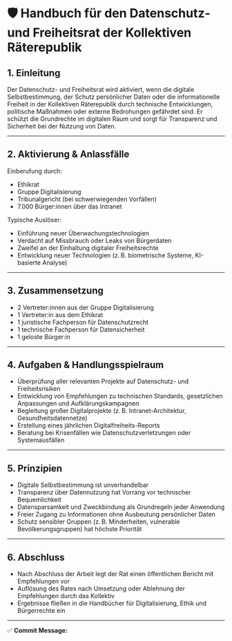 <!--
Autor: Fabio Weidner
Version: 1.0
Sektion: Politik & Verwaltung – Sonderräte
Veröffentlichung: April 2025
-->

# 🛡️ Handbuch für den Datenschutz- und Freiheitsrat der Kollektiven Räterepublik

## 1. Einleitung

Der Datenschutz- und Freiheitsrat wird aktiviert, wenn die digitale Selbstbestimmung, der Schutz persönlicher Daten oder die informationelle Freiheit in der Kollektiven Räterepublik durch technische Entwicklungen, politische Maßnahmen oder externe Bedrohungen gefährdet sind. Er schützt die Grundrechte im digitalen Raum und sorgt für Transparenz und Sicherheit bei der Nutzung von Daten.

---

## 2. Aktivierung & Anlassfälle

Einberufung durch:
- Ethikrat
- Gruppe Digitalisierung
- Tribunalgericht (bei schwerwiegenden Vorfällen)
- 7.000 Bürger:innen über das Intranet

Typische Auslöser:
- Einführung neuer Überwachungstechnologien
- Verdacht auf Missbrauch oder Leaks von Bürgerdaten
- Zweifel an der Einhaltung digitaler Freiheitsrechte
- Entwicklung neuer Technologien (z. B. biometrische Systeme, KI-basierte Analyse)

---

## 3. Zusammensetzung

- 2 Vertreter:innen aus der Gruppe Digitalisierung
- 1 Vertreter:in aus dem Ethikrat
- 1 juristische Fachperson für Datenschutzrecht
- 1 technische Fachperson für Datensicherheit
- 1 geloste Bürger:in

---

## 4. Aufgaben & Handlungsspielraum

- Überprüfung aller relevanten Projekte auf Datenschutz- und Freiheitsrisiken
- Entwicklung von Empfehlungen zu technischen Standards, gesetzlichen Anpassungen und Aufklärungskampagnen
- Begleitung großer Digitalprojekte (z. B. Intranet-Architektur, Gesundheitsdatennetze)
- Erstellung eines jährlichen Digitalfreiheits-Reports
- Beratung bei Krisenfällen wie Datenschutzverletzungen oder Systemausfällen

---

## 5. Prinzipien

- Digitale Selbstbestimmung ist unverhandelbar
- Transparenz über Datennutzung hat Vorrang vor technischer Bequemlichkeit
- Datensparsamkeit und Zweckbindung als Grundregeln jeder Anwendung
- Freier Zugang zu Informationen ohne Ausbeutung persönlicher Daten
- Schutz sensibler Gruppen (z. B. Minderheiten, vulnerable Bevölkerungsgruppen) hat höchste Priorität

---

## 6. Abschluss

- Nach Abschluss der Arbeit legt der Rat einen öffentlichen Bericht mit Empfehlungen vor
- Auflösung des Rates nach Umsetzung oder Ablehnung der Empfehlungen durch das Kollektiv
- Ergebnisse fließen in die Handbücher für Digitalisierung, Ethik und Bürgerrechte ein

---

✅ **Commit Message:**

